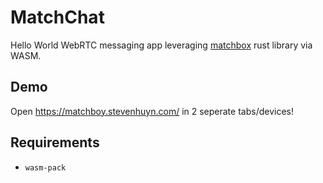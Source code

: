 # MatchChat

Hello World WebRTC messaging app leveraging [matchbox](https://github.com/johanhelsing/matchbox) rust library via WASM.

## Demo

Open https://matchboy.stevenhuyn.com/ in 2 seperate tabs/devices!

## Requirements
- `wasm-pack`